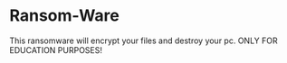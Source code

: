 # Ransom-Ware
This ransomware will encrypt your files and destroy your pc. ONLY FOR EDUCATION PURPOSES!
